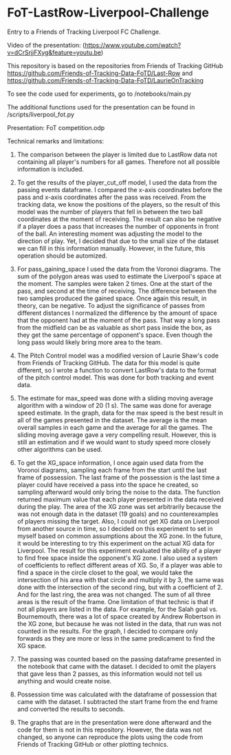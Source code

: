# FoT-LastRow-Liverpool-Challenge
Entry to a Friends of Tracking Liverpool FC Challenge. 

Video of the presentation:
(https://www.youtube.com/watch?v=dCrSrjjFXyg&feature=youtu.be)

This repository is based on the repositories from Friends of Tracking GitHub
https://github.com/Friends-of-Tracking-Data-FoTD/Last-Row and 
https://github.com/Friends-of-Tracking-Data-FoTD/LaurieOnTracking

To see the code used for experiments, go to /notebooks/main.py

The additional functions used for the presentation can be found in /scripts/liverpool_fot.py

Presentation: FoT competition.odp


Technical remarks and limitations:

  1) The comparison between the player is limited due to LastRow data not containing all player's numbers for all games. Therefore not all possible information is included.

  2) To get the results of the player_cut_off model, I used the data from the passing events dataframe. I compared the x-axis coordinates before the pass and x-axis coordinates after the pass was received. From the tracking data, we know the positions of the players, so the result of this model was the number of players that fell in between the two ball coordinates at the moment of receiving. The result can also be negative if a player does a pass that increases the number of opponents in front of the ball. 
  An interesting moment was adjusting the model to the direction of play. Yet, I decided that due to the small size of the dataset we can fill in this information manually. However, in the future, this operation should be automized.

  3) For pass_gaining_space I used the data from the Voronoi diagrams. The sum of the polygon areas was used to estimate the Liverpool's space at the moment. The samples were taken 2 times. One at the start of the pass, and second at the time of receiving. The difference between the two samples produced the gained space. Once again this result, in theory, can be negative. 
  To adjust the significance of passes from different distances I normalized the difference by the amount of space that the opponent had at the moment of the pass. That way a long pass from the midfield can be as valuable as short pass inside the box, as they get the same percentage of opponent's space. Even though the long pass would likely bring more area to the team. 

  4) The Pitch Control model was a modified version of Laurie Shaw's code from Friends of Tracking GitHub. The data for this model is quite different, so I wrote a function to convert LastRow's data to the format of the pitch control model. This was done for both tracking and event data. 

  5) The estimate for max_speed was done with a sliding moving average algorithm with a window of 20 (1 s). The same was done for average speed estimate. In the graph, data for the max speed is the best result in all of the games presented in the dataset. The average is the mean overall samples in each game and the average for all the games. The sliding moving average gave a very compelling result. However, this is still an estimation and if we would want to study speed more closely other algorithms can be used.

  6) To get the XG_space information, I once again used data from the Voronoi diagrams, sampling each frame from the start until the last frame of possession. The last frame of the possession is the last time a player could have received a pass into the space he created, so sampling afterward would only bring the noise to the data. The function returned maximum value that each player presented in the data received during the play. The area of the XG zone was set arbitrarily because the was not enough data in the dataset (19 goals) and no counterexamples of players missing the target. Also, I could not get XG data on Liverpool from another source in time, so I decided on this experiment to set in myself based on common assumptions about the XG zone. In the future, it would be interesting to try this experiment on the actual XG data for Liverpool. 
  The result for this experiment evaluated the ability of a player to find free space inside the opponent's XG zone. I also used a system of coefficients to reflect different areas of XG. So, if a player was able to find a space in the circle closet to the goal, we would take the intersection of his area with that circle and multiply it by 3, the same was done with the intersection of the second ring, but with a coefficient of 2. And for the last ring, the area was not changed. The sum of all three areas is the result of the frame. One limitation of that technic is that if not all players are listed in the data. For example, for the Salah goal vs. Bournemouth, there was a lot of space created by Andrew Robertson in the XG zone, but because he was not listed in the data, that run was not counted in the results. For the graph, I decided to compare only forwards as they are more or less in the same predicament to find the XG space.

  7) The passing was counted based on the passing dataframe presented in the notebook that came with the dataset. I decided to omit the players that gave less than 2 passes, as this information would not tell us anything and would create noise.

  8) Possession time was calculated with the dataframe of possession that came with the dataset. I subtracted the start frame from the end frame and converted the results to seconds.

  9) The graphs that are in the presentation were done afterward and the code for them is not in this repository. However, the data was not changed, so anyone can reproduce the plots using the code from Friends of Tracking GitHub or other plotting technics.
